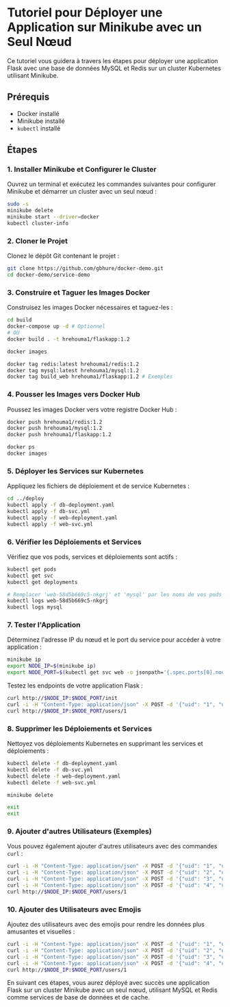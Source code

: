 # Tutoriel pour Déployer une Application sur Minikube avec un Seul Nœud

Ce tutoriel vous guidera à travers les étapes pour déployer une application Flask avec une base de données MySQL et Redis sur un cluster Kubernetes utilisant Minikube.

## Prérequis
- Docker installé
- Minikube installé
- `kubectl` installé

## Étapes

### 1. Installer Minikube et Configurer le Cluster

Ouvrez un terminal et exécutez les commandes suivantes pour configurer Minikube et démarrer un cluster avec un seul nœud :

```sh
sudo -s
minikube delete
minikube start --driver=docker
kubectl cluster-info
```

### 2. Cloner le Projet

Clonez le dépôt Git contenant le projet :

```sh
git clone https://github.com/gbhure/docker-demo.git
cd docker-demo/service-demo
```

### 3. Construire et Taguer les Images Docker

Construisez les images Docker nécessaires et taguez-les :

```sh
cd build
docker-compose up -d # Optionnel
# OU
docker build . -t hrehouma1/flaskapp:1.2

docker images

docker tag redis:latest hrehouma1/redis:1.2
docker tag mysql:latest hrehouma1/mysql:1.2
docker tag build_web hrehouma1/flaskapp:1.2 # Exemples
```

### 4. Pousser les Images vers Docker Hub

Poussez les images Docker vers votre registre Docker Hub :

```sh
docker push hrehouma1/redis:1.2
docker push hrehouma1/mysql:1.2
docker push hrehouma1/flaskapp:1.2

docker ps
docker images
```

### 5. Déployer les Services sur Kubernetes

Appliquez les fichiers de déploiement et de service Kubernetes :

```sh
cd ../deploy
kubectl apply -f db-deployment.yaml
kubectl apply -f db-svc.yml
kubectl apply -f web-deployment.yaml
kubectl apply -f web-svc.yml
```

### 6. Vérifier les Déploiements et Services

Vérifiez que vos pods, services et déploiements sont actifs :

```sh
kubectl get pods
kubectl get svc
kubectl get deployments

# Remplacer 'web-58d5b669c5-nkgrj' et 'mysql' par les noms de vos pods
kubectl logs web-58d5b669c5-nkgrj
kubectl logs mysql
```

### 7. Tester l'Application

Déterminez l'adresse IP du nœud et le port du service pour accéder à votre application :

```sh
minikube ip
export NODE_IP=$(minikube ip)
export NODE_PORT=$(kubectl get svc web -o jsonpath='{.spec.ports[0].nodePort}')
```

Testez les endpoints de votre application Flask :

```sh
curl http://$NODE_IP:$NODE_PORT/init
curl -i -H "Content-Type: application/json" -X POST -d '{"uid": "1", "user":"Haythem Rehouma"}' http://$NODE_IP:$NODE_PORT/users/add
curl http://$NODE_IP:$NODE_PORT/users/1
```

### 8. Supprimer les Déploiements et Services

Nettoyez vos déploiements Kubernetes en supprimant les services et déploiements :

```sh
kubectl delete -f db-deployment.yaml
kubectl delete -f db-svc.yml
kubectl delete -f web-deployment.yaml
kubectl delete -f web-svc.yml

minikube delete

exit
exit
```

### 9. Ajouter d'autres Utilisateurs (Exemples)

Vous pouvez également ajouter d'autres utilisateurs avec des commandes `curl` :

```sh
curl -i -H "Content-Type: application/json" -X POST -d '{"uid": "1", "user":"Haythem Rehouma"}' http://$NODE_IP:$NODE_PORT/users/add
curl -i -H "Content-Type: application/json" -X POST -d '{"uid": "2", "user":"John Doe"}' http://$NODE_IP:$NODE_PORT/users/add
curl -i -H "Content-Type: application/json" -X POST -d '{"uid": "3", "user":"Jane Smith"}' http://$NODE_IP:$NODE_PORT/users/add
curl -i -H "Content-Type: application/json" -X POST -d '{"uid": "4", "user":"Mike Taylor"}' http://$NODE_IP:$NODE_PORT/users/add
curl http://$NODE_IP:$NODE_PORT/users/1
```

### 10. Ajouter des Utilisateurs avec Emojis

Ajoutez des utilisateurs avec des emojis pour rendre les données plus amusantes et visuelles :

```sh
curl -i -H "Content-Type: application/json" -X POST -d '{"uid": "1", "user":"Haythem Rehouma 😊"}' http://$NODE_IP:$NODE_PORT/users/add
curl -i -H "Content-Type: application/json" -X POST -d '{"uid": "2", "user":"John Doe 🚀"}' http://$NODE_IP:$NODE_PORT/users/add
curl -i -H "Content-Type: application/json" -X POST -d '{"uid": "3", "user":"Jane Smith 🌟"}' http://$NODE_IP:$NODE_PORT/users/add
curl -i -H "Content-Type: application/json" -X POST -d '{"uid": "4", "user":"Mike Taylor 🎉"}' http://$NODE_IP:$NODE_PORT/users/add
curl http://$NODE_IP:$NODE_PORT/users/1
```

En suivant ces étapes, vous aurez déployé avec succès une application Flask sur un cluster Minikube avec un seul nœud, utilisant MySQL et Redis comme services de base de données et de cache.

